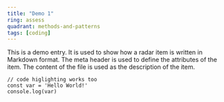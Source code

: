 ```yaml
---
title: "Demo 1"
ring: assess
quadrant: methods-and-patterns
tags: [coding]
---
```


This is a demo entry. It is used to show how a radar item is written in Markdown format. The meta header is used to define the attributes of the item. The content of the file is used as the description of the item.

```tsx
// code higlighting works too
const var = 'Hello World!'
console.log(var)
```
